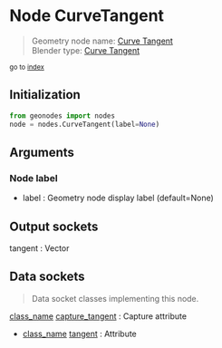 
# Node CurveTangent

> Geometry node name: [Curve Tangent](https://docs.blender.org/manual/en/latest/modeling/geometry_nodes/material/curve_tangent.html)<br>
  Blender type: [Curve Tangent](https://docs.blender.org/api/current/bpy.types.GeometryNodeInputTangent.html)
  
<sub>go to [index](/docs/index.md)</sub>

## Initialization

```python
from geonodes import nodes
node = nodes.CurveTangent(label=None)
```



## Arguments


### Node label

- label : Geometry node display label (default=None)

## Output sockets

tangent : Vector

## Data sockets

> Data socket classes implementing this node.
  
[class_name](/docs/sockets/Spline.md) [capture_tangent](/docs/sockets/Spline.md#capture_tangent) : Capture attribute
- [class_name](/docs/sockets/Spline.md) [tangent](/docs/sockets/Spline.md#tangent) : Attribute
  
